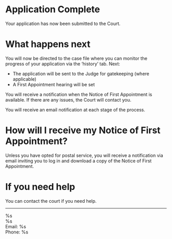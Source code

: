 # Application Complete
Your application has now been submitted to the Court.

# What happens next
You will now be directed to the case file where you can monitor the progress of your application via the ‘history’ tab. Next:
* The application will be sent to the Judge for gatekeeping (where applicable)
* A First Appointment hearing will be set

You will receive a notification when the Notice of First Appointment is available. If there are any issues, the Court will contact you.

You will receive an email notification at each stage of the process.

# How will I receive my Notice of First Appointment?
Unless you have opted for postal service, you will receive a notification via email inviting you to log in and download a copy of the Notice of First Appointment.

# If you need help
You can contact the court if you need help.
************************************************************
%s <br>
%s <br>
Email: %s <br>
Phone: %s